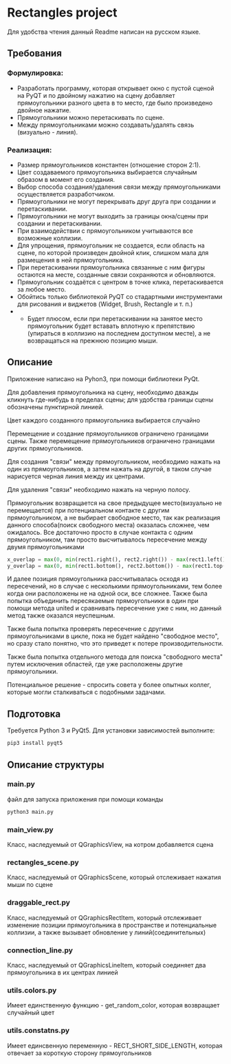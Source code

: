 # Rectangles project

Для удобства чтения данный Readme написан на русском языке.

## Требования
### Формулировка:

- Разработать программу, которая открывает окно с пустой сценой на PyQT и по двойному нажатию на сцену добавляет прямоугольники разного цвета в то место, где было произведено двойное нажатие.
- Прямоугольники можно перетаскивать по сцене.
- Между прямоугольниками можно создавать/удалять связь (визуально - линия).

### Реализация:

- Размер прямоугольников константен (отношение сторон 2:1).
- Цвет создаваемого прямоугольника выбирается случайным образом в момент его создания.
- Выбор способа создания/удаления связи между прямоугольниками осуществляется разработчиком.
- Прямоугольники не могут перекрывать друг друга при создании и перетаскивании.
- Прямоугольники не могут выходить за границы окна/сцены при создании и перетаскивании.
- При взаимодействии с прямоугольником учитываются все возможные коллизии.
- Для упрощения, прямоугольник не создается, если область на сцене, по которой произведен двойной клик, слишком мала для размещения в ней прямоугольника.
- При перетаскивании прямоугольника связанные с ним фигуры остаются на месте, созданные связи сохраняются и обновляются.
- Прямоугольник создаётся с центром в точке клика, перетаскивается за любое место.
- Обойтись только библиотекой PyQT со стадартными инструментами для рисования и виджетов (Widget, Brush, Rectangle и т. п.)
- * Будет плюсом, если при перетаскивании на занятое место прямоугольник будет вставать вплотную к препятствию (упираться в коллизию на последнем доступном месте), а не возвращаться на прежнюю позицию мыши.

## Описание
Приложение написано на Pyhon3, при помощи библиотеки PyQt.

Для добавления прямоугольника на сцену, необходимо дважды кликнуть
где-нибудь в пределах сцены; для удобства границы сцены обозначены
пунктирной линией.

Цвет каждого созданного прямоугольника выбирается случайно

Перемещение и создание прямоугольников ограничено границами сцены.
Также перемещение прямоугольников ограничено границами других прямоугольников.

Для создания "связи" между прямоугольником, необходимо нажать на один из прямоугольников,
а затем нажать на другой, в таком случае нарисуется черная линия между их центрами.

Для удаления "связи" необходимо нажать на черную полосу.

Прямоугольник возвращается на свое предыдущее место(визуально не перемещается)
при потенциальном контакте с другим прямоугольником, а не выбирает свободное место, так
как реализация данного способа(поиск свободного места) оказалась сложнее, чем ожидалось.
Все достаточно просто в случае контакта с одним прямоугольником, там просто высчитывалось
пересечение между двумя прямоугольниками

```python
x_overlap = max(0, min(rect1.right(), rect2.right()) - max(rect1.left(), rect2.left()))
y_overlap = max(0, min(rect1.bottom(), rect2.bottom()) - max(rect1.top(), rect2.top()))
```
И далее позиция прямоугольника рассчитывалась осходя из пересечений, но в случае с
несколькими прямоугольниками, тем более когда они расположены не на одной оси, все сложнее.
Также была попытка объединить пересякаемые прямоугольники в один при помощи метода united и сравнивать
пересечение уже с ним, но данный метод также оказался неуспешным.

Также была попытка проверять пересечение с другими прямоугольниками в цикле, пока не будет найдено "свободное место",
но сразу стало понятно, что это приведет к потере производительности.

Также была попытка отдельного метода для поиска "свободного места" путем исключения областей, где уже расположены
другие прямоугольники.

Потенциальное решение - спросить совета у более опытных коллег, которые могли сталкиваться с подобными задачами.

## Подготовка
Требуется Python 3 и PyQt5. Для установки зависимостей выполните:
```bash
pip3 install pyqt5
```

## Описание структуры

### main.py
файл для запуска приложения при помощи команды 
```bash
python3 main.py
```

### main_view.py
Класс, наследуемый от QGraphicsView, на котром добавляется сцена 

### rectangles_scene.py
Класс, наследуемый от QGraphicsScene, который отслеживает нажатия мыши
по сцене

### draggable_rect.py
Класс, наследуемый от QGraphicsRectItem, который отслеживает изменение
позиции прямоугольника в пространстве и потенциальные коллизии,
а также вызывает обновление у линий(соединительных)

### connection_line.py
Класс, наследуемый от QGraphicsLineItem, который соединяет два прямоугольника
в их центрах линией

### utils.colors.py
Имеет единственную функцию - get_random_color, которая возвращает случайный цвет

### utils.constatns.py
Имеет единсвенную переменную - RECT_SHORT_SIDE_LENGTH, которая отвечает за
короткую сторону прямоугольников 